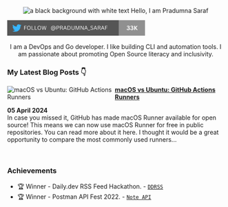 <p align="center"><img alt="a black background with white text Hello, I am Pradumna Saraf" src="https://github.com/Pradumnasaraf/Pradumnasaraf/assets/51878265/276174f6-ab8e-4bd2-ba84-5d9af973b8d5"></p>

<p align="left"> <a href="https://twitter.com/intent/follow?screen_name=pradumna_saraf" target="blank"><img src="./assets/pradumna-twitter-33k.png" height="36" alt="pradumna_saraf"/></a></p>

<div align="center">

I am a DevOps and Go developer. I like building CLI and automation tools. I am passionate about promoting Open Source literacy and inclusivity.
  
</div>

### My Latest Blog Posts 👇
<!-- HASHNODE_BLOG:START -->
<p align="left">
<a href="https://dev.to/pradumnasaraf/macos-vs-ubuntu-github-actions-runners-738" title="macOS vs Ubuntu: GitHub Actions Runners"><img src="https://cdn.hashnode.com/res/hashnode/image/upload/v1712163686280/539a8082-6412-4aa8-8141-e222e9dace05.png" alt="macOS vs Ubuntu: GitHub Actions Runners" width="250px" align="left" /></a>
<a href="https://dev.to/pradumnasaraf/macos-vs-ubuntu-github-actions-runners-738" title="macOS vs Ubuntu: GitHub Actions Runners"><strong>macOS vs Ubuntu: GitHub Actions Runners</strong></a>
<div><strong>05 April 2024</strong>
<br/> In case you missed it, GitHub has made macOS Runner available for open source! This means we can now use macOS Runner for free in public repositories. You can read more about it here.
I thought it would be a great opportunity to compare the most commonly used runners... </p> <br/>
<!-- HASHNODE_BLOG:END -->

### Achievements

- 🏆 Winner - Daily.dev RSS Feed Hackathon. - [`DDRSS`](https://github.com/Pradumnasaraf/DDRSS)           
- 🏆 Winner - Postman API Fest 2022. - [`Note API`](https://github.com/Pradumnasaraf/Postman-API-Fest-22)      
